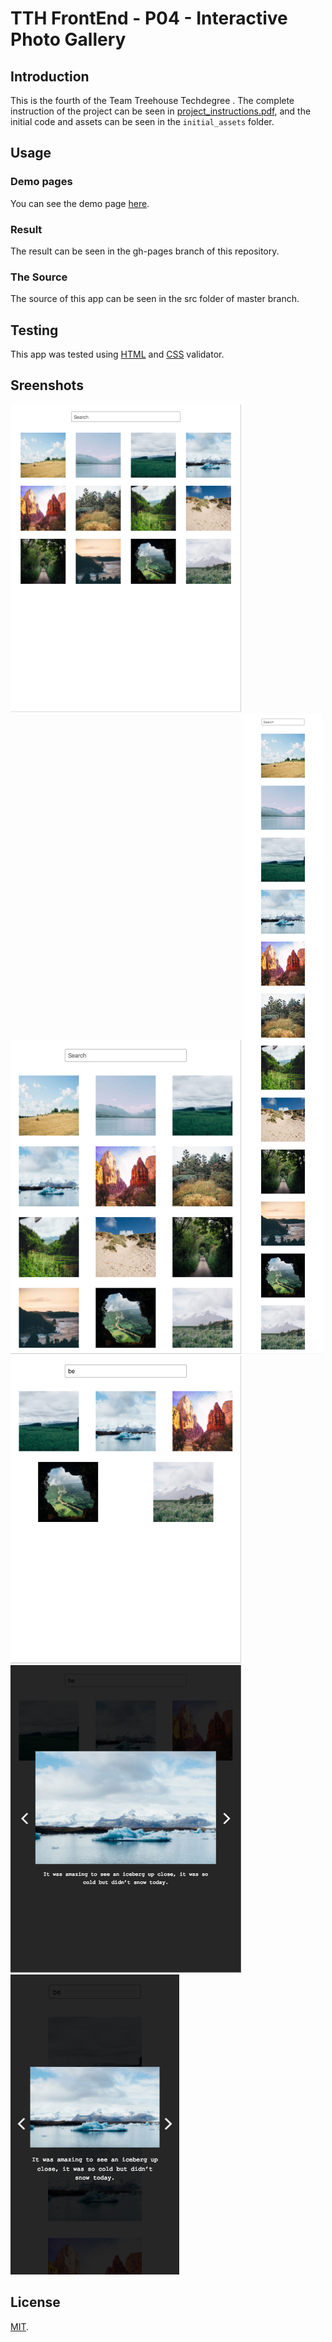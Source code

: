 # TTH FrontEnd - P04 - Interactive Photo Gallery

## Introduction

This is the fourth of the Team Treehouse Techdegree . The complete instruction of the project can be seen in [project_instructions.pdf](https://github.com/wahidyankf/treehouse-frontend-04-interactive-photo-gallery/blob/master/project_instructions.pdf), and the initial code and assets can be seen in the `initial_assets` folder.

## Usage

### Demo pages

You can see the demo page [here](https://wahidyankf.github.io/treehouse-frontend-04-interactive-photo-gallery/).

### Result

The result can be seen in the gh-pages branch of this repository.

### The Source

The source of this app can be seen in the src folder of master branch. 

## Testing

This app was tested using [HTML](https://validator.w3.org/) and [CSS](https://jigsaw.w3.org/css-validator/) validator.

## Sreenshots

![Home - Large Display](screenshots/home_large.png)
![Home - Medium Display](screenshots/home_medium.png)
![Home - Small Display](screenshots/home_small.png)
![Seach Box Demo](screenshots/search_demo.png)
![Light Box - Large Display](screenshots/lightbox_large.png)
![Light Box - Small Display](screenshots/lightbox_small.png)

## License

[MIT](https://en.wikipedia.org/wiki/MIT_License).
